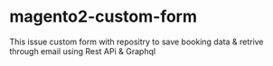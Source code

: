 # magento2-custom-form
This issue custom form with repositry to save booking data &amp; retrive through email using Rest APi &amp; Graphql
